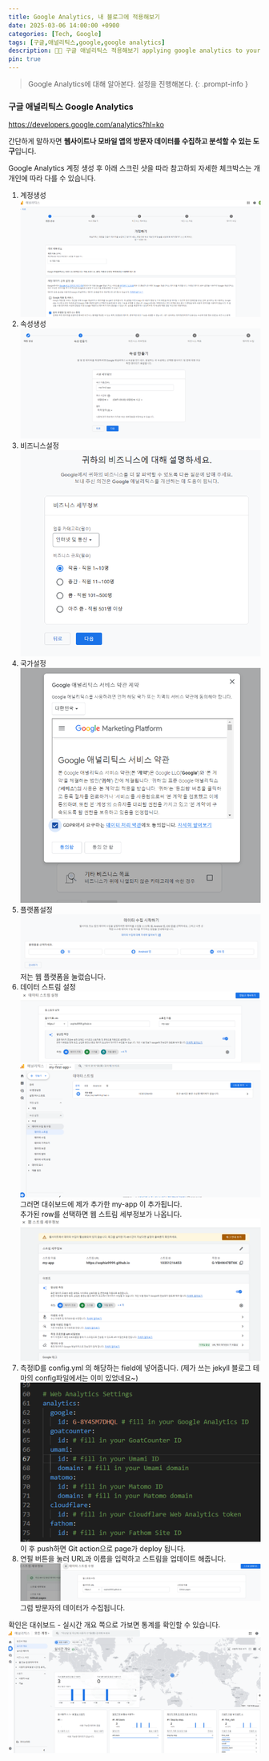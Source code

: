 ```yaml
---
title: Google Analytics, 내 블로그에 적용해보기
date: 2025-03-06 14:00:00 +0900
categories: [Tech, Google]
tags: [구글,애널리틱스,google,google analytics]
description: 👩‍💻 구글 애널리틱스 적용해보기 applying google analytics to your app
pin: true
---
```


> Google Analytics에 대해 알아본다. 설정을 진행해본다.
{: .prompt-info }

### 구글 애널리틱스 Google Analytics  
<https://developers.google.com/analytics?hl=ko>

간단하게 말하자면 **웹사이트나 모바일 앱의 방문자 데이터를 수집하고 분석할 수 있는 도구**입니다. 

Google Analytics 계정 생성 후 아래 스크린 샷을 따라 참고하되 자세한 체크박스는 개개인에 따라 다를 수 있습니다.

1. 계정생성\
![계정생성](assets/img/posts/250306.createAccount1.jpg)
2. 속성생성\
![속성생성](assets/img/posts/250306.createAccount2.jpg)
3. 비즈니스설정\
![비즈니스설정](assets/img/posts/250306.createAccount3.jpg)
4. 국가설정\
![국가설정](assets/img/posts/250306.createAccount4.jpg)
5. 플랫폼설정\
![플랫폼설정](assets/img/posts/250306.createAccount5.jpg)
저는 웹 플랫폼을 눌렀습니다.
6. 데이터 스트림 설정\
![데이터스트림설정](assets/img/posts/250306.setting1.jpg)
![대쉬보드추가되었음](assets/img/posts/250306.setting2.jpg)
그러면 대쉬보드에 제가 추가한 my-app 이 추가됩니다.\
추가된 row를 선택하면 웹 스트림 세부정보가 나옵니다.\
![대쉬보드추가되었음](assets/img/posts/250306.setting3.jpg)
7. 측정ID를 config.yml 의 해당하는 field에 넣어줍니다. (제가 쓰는 jekyll 블로그 테마의 config파일에서는 이미 있었네요~)\
![데이터스트림 config](assets/img/posts/250306.setting4.jpg)
이 후 push하면 Git action으로 page가 deploy 됩니다. 
8. 연필 버튼을 눌러 URL과 이름을 입력하고 스트림을 업데이트 해줍니다.
![데이터스트림 add](assets/img/posts/250306.setting5.jpg)
그럼 방문자의 데이터가 수집됩니다. 


확인은 대쉬보드 - 실시간 개요 쪽으로 가보면 통계를 확인할 수 있습니다.\
![설정 완료](assets/img/posts/250306.complete.jpg) 